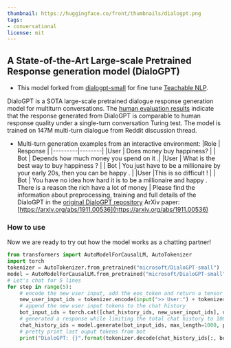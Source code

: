 ```yaml
---
thumbnail: https://huggingface.co/front/thumbnails/dialogpt.png
tags:
- conversational
license: mit
---
```


## A State-of-the-Art Large-scale Pretrained Response generation model (DialoGPT)

- This model forked from [dialogpt-small](https://huggingface.co/microsoft/DialoGPT-small) for fine tune [Teachable NLP](https://ainize.ai/teachable-nlp).

DialoGPT is a SOTA large-scale pretrained dialogue response generation model for multiturn conversations.
The [human evaluation results](https://github.com/dreasysnail/Dialogpt_dev#human-evaluation) indicate that the response generated from DialoGPT is comparable to human response quality under a single-turn conversation Turing test.
The model is trained on 147M multi-turn dialogue from Reddit discussion thread.

- Multi-turn generation examples from an interactive environment:
  |Role | Response |
  |---------|--------|
  |User | Does money buy happiness? |
  | Bot | Depends how much money you spend on it .|
  |User | What is the best way to buy happiness ? |
  | Bot | You just have to be a millionaire by your early 20s, then you can be happy . |
  |User |This is so difficult ! |
  | Bot | You have no idea how hard it is to be a millionaire and happy . There is a reason the rich have a lot of money |
  Please find the information about preprocessing, training and full details of the DialoGPT in the [original DialoGPT repository](https://github.com/microsoft/DialoGPT)
  ArXiv paper: [https://arxiv.org/abs/1911.00536](https://arxiv.org/abs/1911.00536)

### How to use

Now we are ready to try out how the model works as a chatting partner!

```python
from transformers import AutoModelForCausalLM, AutoTokenizer
import torch
tokenizer = AutoTokenizer.from_pretrained("microsoft/DialoGPT-small")
model = AutoModelForCausalLM.from_pretrained("microsoft/DialoGPT-small")
# Let's chat for 5 lines
for step in range(5):
    # encode the new user input, add the eos_token and return a tensor in Pytorch
    new_user_input_ids = tokenizer.encode(input(">> User:") + tokenizer.eos_token, return_tensors='pt')
    # append the new user input tokens to the chat history
    bot_input_ids = torch.cat([chat_history_ids, new_user_input_ids], dim=-1) if step > 0 else new_user_input_ids
    # generated a response while limiting the total chat history to 1000 tokens,
    chat_history_ids = model.generate(bot_input_ids, max_length=1000, pad_token_id=tokenizer.eos_token_id)
    # pretty print last ouput tokens from bot
    print("DialoGPT: {}".format(tokenizer.decode(chat_history_ids[:, bot_input_ids.shape[-1]:][0], skip_special_tokens=True)))
```
